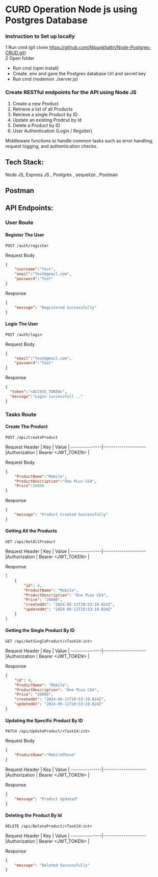 # CURD Operation Node js using Postgres Database

### Instruction to Set up locally

1 Run cmd (git clone https://github.com/Nipunkhattri/Node-Postgres-CRUD.git)</br>
2 Open folder</br>
<ul>
<li>Run cmd (npm install)</li>
<li>Create .env and gave the Postgres database Url and secret key</li>
<li>Run cmd (nodemon ./server.js)</li>
</ul>

### Create RESTful endpoints for the API using Node JS
1. Create a new Product
2. Retrieve a list of all Products
3. Retrieve a single Product by ID
4. Update an existing Prodcut by Id
5. Delete a Product by ID
6. User Authentication (Login / Regsiter)

Middleware functions to handle common tasks such as error handling, request logging, and authentication checks.

## Tech Stack:

Node JS, Express JS , Postgres , sequelize , Postman 

## Postman

## API Endpoints:

### User Route

#### Register The User

```http
POST /auth/register
```

Request Body
```json
{
    "username":"Test",
    "email":"Test@gmail.com",
    "password":"Test"
}
```

Response
```json
{
    "message": "Registered Successfully"
}
```

#### Login The User

```http
POST /auth/login
```

Request Body
```json
{
    "email":"Test@gmail.com",
    "password":"Test"
}
```
Response
```json
{
  "token":"<ACCESS_TOKEN>",
  "message":"Login successfull .."
}
```

### Tasks Route

#### Create The Product

```http
POST /api/CreateProduct
```

Request Header
| Key          | Value              |
---------------|---------------------
|Authorization | Bearer <JWT_TOKEN> |


Request Body
```json
{
    "ProductName":"Mobile",
    "ProductDescription":"One PLus CE4",
    "Price":20000
}
```
Response
```json
{
    "message": "Product Created Successfully"
}
```

#### Getting All the Products

```http
GET /api/GetAllProduct
```

Request Header
| Key          | Value              |
---------------|---------------------
|Authorization | Bearer <JWT_TOKEN> |


Response
```json
[
    {
        "id": 4,
        "ProductName": "Mobile",
        "ProductDescription": "One PLus CE4",
        "Price": "20000",
        "createdAt": "2024-05-11T10:53:19.824Z",
        "updatedAt": "2024-05-11T10:53:19.824Z"
    }
]
```

#### Getting the Single Product By ID

```http
GET /api/GetSingleProduct/<TaskId:int>
```

Request Header
| Key          | Value              |
---------------|---------------------
|Authorization | Bearer <JWT_TOKEN> |

Response
```json
{
    "id": 4,
    "ProductName": "Mobile",
    "ProductDescription": "One PLus CE4",
    "Price": "20000",
    "createdAt": "2024-05-11T10:53:19.824Z",
    "updatedAt": "2024-05-11T10:53:19.824Z"
}
```

#### Updating the Specific Product By ID

```http
PATCH /api/UpdateProduct/<TaskId:int>
```

Request Body
```json
{
    "ProductName":"MobilePhone"
}
```

Request Header
| Key          | Value              |
---------------|---------------------
|Authorization | Bearer <JWT_TOKEN> |

Response
```json
{
    "message": "Product Updated"
}
```

#### Deleting the Product By Id

```http
DELETE /api/DeleteProduct/<TaskId:int>
```

Request Header
| Key          | Value              |
---------------|---------------------
|Authorization | Bearer <JWT_TOKEN> |

Response
```json
{
    "message": "Deleted Successfully"
}
```

